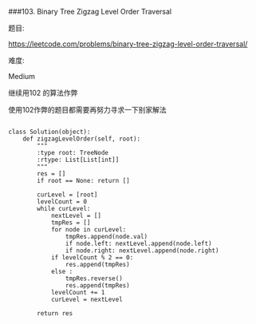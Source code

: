 ###103. Binary Tree Zigzag Level Order Traversal

题目:

<https://leetcode.com/problems/binary-tree-zigzag-level-order-traversal/>


难度:

Medium


继续用102 的算法作弊

使用102作弊的题目都需要再努力寻求一下别家解法

```

class Solution(object):
    def zigzagLevelOrder(self, root):
        """
        :type root: TreeNode
        :rtype: List[List[int]]
        """
        res = []
        if root == None: return []
        
        curLevel = [root]
        levelCount = 0
        while curLevel:
            nextLevel = []
            tmpRes = []
            for node in curLevel:
                tmpRes.append(node.val)
                if node.left: nextLevel.append(node.left)
                if node.right: nextLevel.append(node.right)
            if levelCount % 2 == 0: 
                res.append(tmpRes)
            else : 
                tmpRes.reverse()
                res.append(tmpRes)
            levelCount += 1
            curLevel = nextLevel

        return res
```


